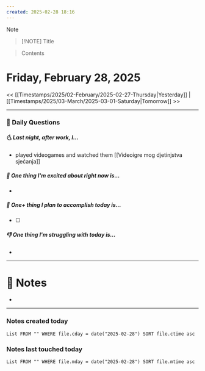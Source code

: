 ```yaml
---
created: 2025-02-28 18:16
---
```


> [!NOTE]
> > [!NOTE] Title

> Contents
# Friday, February 28, 2025

<< [[Timestamps/2025/02-February/2025-02-27-Thursday|Yesterday]] | [[Timestamps/2025/03-March/2025-03-01-Saturday|Tomorrow]] >>

---
### 📅 Daily Questions
##### 🌜 Last night, after work, I...
- played videogames and watched them [[Videoigre mog djetinjstva sjećanja]]

##### 🙌 One thing I'm excited about right now is...
- 

##### 🚀 One+ thing I plan to accomplish today is...
- [ ] 

##### 👎 One thing I'm struggling with today is...
- 

---
# 📝 Notes
- 

---
### Notes created today
```dataview
List FROM "" WHERE file.cday = date("2025-02-28") SORT file.ctime asc
```

### Notes last touched today
```dataview
List FROM "" WHERE file.mday = date("2025-02-28") SORT file.mtime asc
```